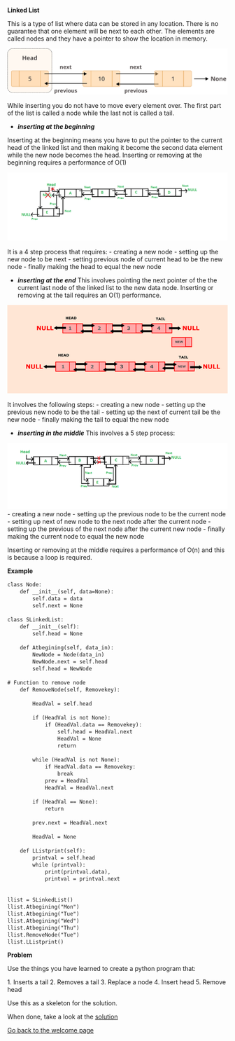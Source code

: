 
**Linked List**

This is a type of list where data can be stored in any location. There is no guarantee that one element will be next to each other. The elements are called nodes and they have a pointer to show the location in memory.

<img src="/linkedlist.webp">

While inserting you do not have to move every element over. The first part of the list is called a node while the last not is called a tail.

- ***inserting at the beginning***

Inserting at the beginning means you have to put the pointer to the current head of the linked list and then making it become the second data element while the new node becomes the head. Inserting or removing at the beginning requires a performance of O(1)

<img src="/Linkedlist_insert_at_start.png">

It is a 4 step process that requires:
    - creating a new node
    - setting up the new node to be next
    - setting previous node of current head to be the new node
    - finally making the head to equal the new node

- ***inserting at the end***
This involves pointing the next pointer of the the current last node of the linked list to the new data node. Inserting or removing at the tail requires an O(1) performance.

<img src="/Linkedlist_insert_last.png">

It involves the following steps:
    - creating a new node
    - setting up the previous new node to be the tail
    - setting up the next of current tail be the new node
    - finally making the tail to equal the new node

- ***inserting in the middle***
This involves a 5 step process:

<img src="/Linkedlist_insert_middle.png">
    - creating a new node
    - setting up the previous node to be the current node
    - setting up next of new node to the next node after the current node
    - setting up the previous of the next node after the current new node
    - finally making the current node to equal the new node

Inserting or removing at the middle requires a performance of O(n) and this is because a loop is required. 

**Example**
```
class Node:
    def __init__(self, data=None):
        self.data = data
        self.next = None

class SLinkedList:
    def __init__(self):
        self.head = None

    def Atbegining(self, data_in):
        NewNode = Node(data_in)
        NewNode.next = self.head
        self.head = NewNode
		
# Function to remove node
    def RemoveNode(self, Removekey):

        HeadVal = self.head

        if (HeadVal is not None):
            if (HeadVal.data == Removekey):
                self.head = HeadVal.next
                HeadVal = None
                return

        while (HeadVal is not None):
            if HeadVal.data == Removekey:
                break
            prev = HeadVal
            HeadVal = HeadVal.next

        if (HeadVal == None):
            return

        prev.next = HeadVal.next

        HeadVal = None

    def LListprint(self):
        printval = self.head
        while (printval):
            print(printval.data),
            printval = printval.next


llist = SLinkedList()
llist.Atbegining("Mon")
llist.Atbegining("Tue")
llist.Atbegining("Wed")
llist.Atbegining("Thu")
llist.RemoveNode("Tue")
llist.LListprint()
```

**Problem**
<p>Use the things you have learned to create a python program that:</p>
1. Inserts a tail
2. Removes a tail
3. Replace a node
4. Insert head
5. Remove head

Use this as a skeleton for the solution.

When done, take a look at the [solution](/2-linkedlist.py)

[Go back to the welcome page](/0-welcome.md)
